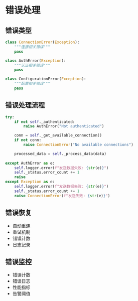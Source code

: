 # 错误处理

## 错误类型
```python
class ConnectionError(Exception):
    """连接相关错误"""
    pass

class AuthError(Exception):
    """认证相关错误"""
    pass

class ConfigurationError(Exception):
    """配置相关错误"""
    pass
```

## 错误处理流程
```python
try:
    if not self._authenticated:
        raise AuthError("Not authenticated")

    conn = self._get_available_connection()
    if not conn:
        raise ConnectionError("No available connections")

    processed_data = self._process_data(data)
    
except AuthError as e:
    self.logger.error(f"发送数据失败: {str(e)}")
    self._status.error_count += 1
    raise
except Exception as e:
    self.logger.error(f"发送数据失败: {str(e)}")
    self._status.error_count += 1
    raise ConnectionError(f"发送失败: {str(e)}")
```

## 错误恢复
- 自动重连
- 重试机制
- 错误计数
- 日志记录

## 错误监控
- 错误计数
- 错误日志
- 性能指标
- 告警阈值 